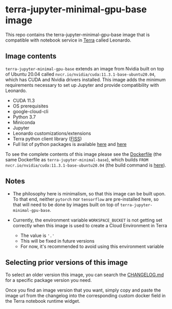 # terra-jupyter-minimal-gpu-base image

This repo contains the terra-jupyter-minimal-gpu-base image that is compatible with 
notebook service in [Terra]("https://app.terra.bio/") called Leonardo.

## Image contents

`terra-jupyter-minimal-gpu-base` extends an image from Nvidia built on top of 
Ubuntu 20.04 called `nvcr.io/nvidia/cuda:11.3.1-base-ubuntu20.04`, which has CUDA and
Nvidia drivers installed. This image adds the minimum 
requirements necessary to set up Jupyter and provide compatibility with Leonardo.

- CUDA 11.3
- OS prerequisites
- google-cloud-cli
- Python 3.7
- Miniconda
- Jupyter
- Leonardo customizations/extensions
- Terra python client library ([FISS](https://github.com/broadinstitute/fiss))
- Full list of python packages is available [here](requirements.txt) and 
  [here](requirements_gcc.txt)

To see the complete contents of this image please see the 
[Dockerfile](../terra-jupyter-minimal-base/Dockerfile) (the same Dockerfile as 
`terra-jupyter-minimal-base`),
which builds `FROM nvcr.io/nvidia/cuda:11.3.1-base-ubuntu20.04`
(the build command is [here](./build_docker.sh)).

## Notes

- The philosophy here is minimalism, so that this image can be built upon. 
To that end, neither `pytorch` nor `tensorflow` are pre-installed here, 
so that will need to be done by images built on top of `terra-jupyter-minimal-gpu-base`.

- Currently, the environment variable `WORKSPACE_BUCKET` is not getting set 
  correctly when this image is used to create a Cloud Environment in Terra
  - The value is `'.'`
  - This will be fixed in future versions
  - For now, it's recommended to avoid using this environment variable

## Selecting prior versions of this image

To select an older version this image, you can search the [CHANGELOG.md](./CHANGELOG.md) 
for a specific package version you need.

Once you find an image version that you want, simply copy and paste the image 
url from the changelog into the corresponding custom docker field in the Terra 
notebook runtime widget. 
